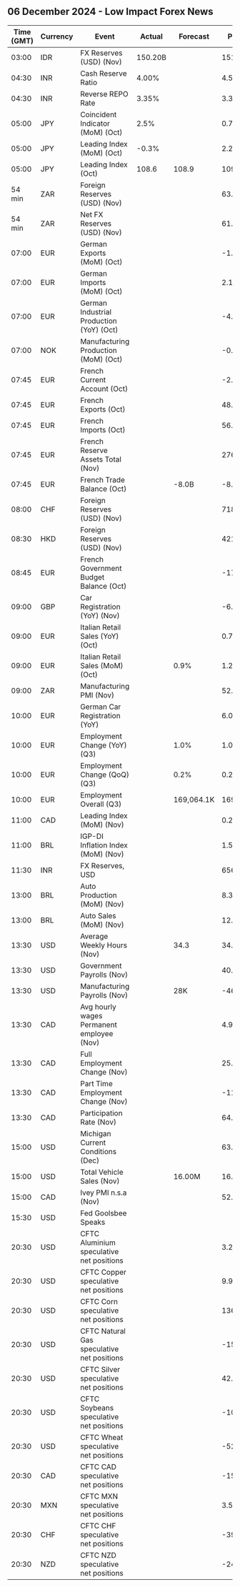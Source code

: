 ## 06 December 2024 - Low Impact Forex News

| Time (GMT) | Currency | Event | Actual | Forecast | Previous |
|------|----------|-------|--------|----------|----------|
| 03:00 | IDR | FX Reserves (USD) (Nov) | 150.20B |  | 151.20B |
| 04:30 | INR | Cash Reserve Ratio | 4.00% |  | 4.50% |
| 04:30 | INR | Reverse REPO Rate | 3.35% |  | 3.35% |
| 05:00 | JPY | Coincident Indicator (MoM) (Oct) | 2.5% |  | 0.7% |
| 05:00 | JPY | Leading Index (MoM) (Oct) | -0.3% |  | 2.2% |
| 05:00 | JPY | Leading Index (Oct) | 108.6 | 108.9 | 109.1 |
| 54 min | ZAR | Foreign Reserves (USD) (Nov) |  |  | 63.03B |
| 54 min | ZAR | Net FX Reserves (USD) (Nov) |  |  | 61.197B |
| 07:00 | EUR | German Exports (MoM) (Oct) |  |  | -1.7% |
| 07:00 | EUR | German Imports (MoM) (Oct) |  |  | 2.1% |
| 07:00 | EUR | German Industrial Production (YoY) (Oct) |  |  | -4.62% |
| 07:00 | NOK | Manufacturing Production (MoM) (Oct) |  |  | -0.8% |
| 07:45 | EUR | French Current Account (Oct) |  |  | -2.10B |
| 07:45 | EUR | French Exports (Oct) |  |  | 48.6B |
| 07:45 | EUR | French Imports (Oct) |  |  | 56.9B |
| 07:45 | EUR | French Reserve Assets Total (Nov) |  |  | 276,255.0M |
| 07:45 | EUR | French Trade Balance (Oct) |  | -8.0B | -8.3B |
| 08:00 | CHF | Foreign Reserves (USD) (Nov) |  |  | 718.8B |
| 08:30 | HKD | Foreign Reserves (USD) (Nov) |  |  | 421.40B |
| 08:45 | EUR | French Government Budget Balance (Oct) |  |  | -173.8B |
| 09:00 | GBP | Car Registration (YoY) (Nov) |  |  | -6.0% |
| 09:00 | EUR | Italian Retail Sales (YoY) (Oct) |  |  | 0.7% |
| 09:00 | EUR | Italian Retail Sales (MoM) (Oct) |  | 0.9% | 1.2% |
| 09:00 | ZAR | Manufacturing PMI (Nov) |  |  | 52.8 |
| 10:00 | EUR | German Car Registration (YoY) |  |  | 6.0% |
| 10:00 | EUR | Employment Change (YoY) (Q3) |  | 1.0% | 1.0% |
| 10:00 | EUR | Employment Change (QoQ) (Q3) |  | 0.2% | 0.2% |
| 10:00 | EUR | Employment Overall (Q3) |  | 169,064.1K | 169,064.1K |
| 11:00 | CAD | Leading Index (MoM) (Nov) |  |  | 0.25% |
| 11:00 | BRL | IGP-DI Inflation Index (MoM) (Nov) |  |  | 1.54% |
| 11:30 | INR | FX Reserves, USD |  |  | 656.58B |
| 13:00 | BRL | Auto Production (MoM) (Nov) |  |  | 8.3% |
| 13:00 | BRL | Auto Sales (MoM) (Nov) |  |  | 12.1% |
| 13:30 | USD | Average Weekly Hours (Nov) |  | 34.3 | 34.3 |
| 13:30 | USD | Government Payrolls (Nov) |  |  | 40.0K |
| 13:30 | USD | Manufacturing Payrolls (Nov) |  | 28K | -46K |
| 13:30 | CAD | Avg hourly wages Permanent employee (Nov) |  |  | 4.9% |
| 13:30 | CAD | Full Employment Change (Nov) |  |  | 25.6K |
| 13:30 | CAD | Part Time Employment Change (Nov) |  |  | -11.2K |
| 13:30 | CAD | Participation Rate (Nov) |  |  | 64.8% |
| 15:00 | USD | Michigan Current Conditions (Dec) |  |  | 63.9 |
| 15:00 | USD | Total Vehicle Sales (Nov) |  | 16.00M | 16.20M |
| 15:00 | CAD | Ivey PMI n.s.a (Nov) |  |  | 52.2 |
| 15:30 | USD | Fed Goolsbee Speaks |  |  |  |
| 20:30 | USD | CFTC Aluminium speculative net positions |  |  | 3.2K |
| 20:30 | USD | CFTC Copper speculative net positions |  |  | 9.9K |
| 20:30 | USD | CFTC Corn speculative net positions |  |  | 136.9K |
| 20:30 | USD | CFTC Natural Gas speculative net positions |  |  | -153.4K |
| 20:30 | USD | CFTC Silver speculative net positions |  |  | 42.8K |
| 20:30 | USD | CFTC Soybeans speculative net positions |  |  | -105.9K |
| 20:30 | USD | CFTC Wheat speculative net positions |  |  | -52.2K |
| 20:30 | CAD | CFTC CAD speculative net positions |  |  | -154.0K |
| 20:30 | MXN | CFTC MXN speculative net positions |  |  | 3.5K |
| 20:30 | CHF | CFTC CHF speculative net positions |  |  | -39.7K |
| 20:30 | NZD | CFTC NZD speculative net positions |  |  | -24.4K |
